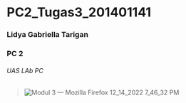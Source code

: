 # PC2_Tugas3_201401141
### Lidya Gabriella Tarigan
### PC 2


###### UAS LAb PC
> ![Modul 3 — Mozilla Firefox 12_14_2022 7_46_32 PM](https://user-images.githubusercontent.com/86070778/207599829-ac756975-a726-46bc-bbfb-49550706bb0a.png)
